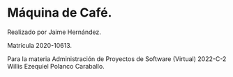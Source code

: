 ﻿# Máquina de Café.

Realizado por Jaime Hernández.

Matrícula 2020-10613.

Para la materia Administración de Proyectos de Software (Virtual)  2022-C-2  Willis Ezequiel Polanco Caraballo.
